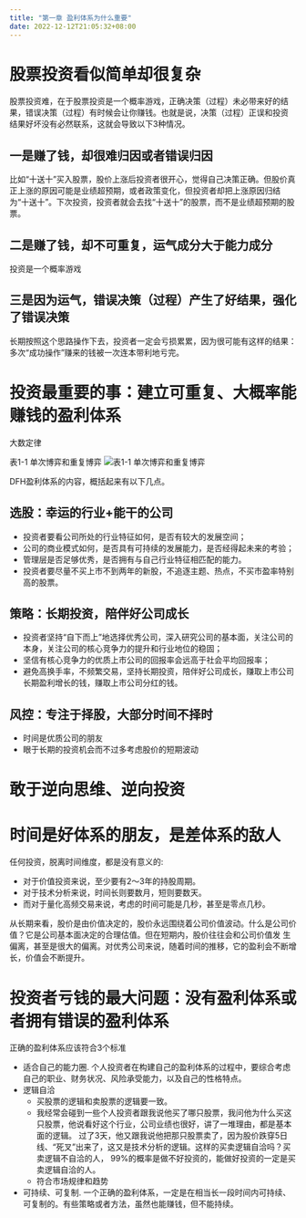 ```yaml
---
title: "第一章 盈利体系为什么重要"
date: 2022-12-12T21:05:32+08:00
---
```


# 股票投资看似简单却很复杂

股票投资难，在于股票投资是一个概率游戏，正确决策（过程）未必带来好的结果，错误决策（过程）有时候会让你赚钱。也就是说，决策（过程）正误和投资
结果好坏没有必然联系，这就会导致以下3种情况。

## 一是赚了钱，却很难归因或者错误归因

比如“十送十”买入股票，股价上涨后投资者很开心，觉得自己决策正确。但股价真正上涨的原因可能是业绩超预期，或者政策变化，但投资者却把上涨原因归结
为“十送十”。下次投资，投资者就会去找“十送十”的股票，而不是业绩超预期的股票。

## 二是赚了钱，却不可重复，运气成分大于能力成分

投资是一个概率游戏

## 三是因为运气，错误决策（过程）产生了好结果，强化了错误决策

长期按照这个思路操作下去，投资者一定会亏损累累，因为很可能有这样的结果：多次“成功操作”赚来的钱被一次连本带利地亏完。





# 投资最重要的事：建立可重复、大概率能赚钱的盈利体系

大数定律

表1-1 单次博弈和重复博弈
![表1-1 单次博弈和重复博弈](https://res.weread.qq.com/wrepub/epub_28218320_3)

DFH盈利体系的内容，概括起来有以下几点。

## 选股：幸运的行业+能干的公司

- 投资者要看公司所处的行业特征如何，是否有较大的发展空间；
- 公司的商业模式如何，是否具有可持续的发展能力，是否经得起未来的考验；
- 管理层是否足够优秀，是否拥有与自己行业特征相匹配的能力。
- 投资者要尽量不买上市不到两年的新股，不追逐主题、热点，不买市盈率特别高的股票。

## 策略：长期投资，陪伴好公司成长

- 投资者坚持“自下而上”地选择优秀公司，深入研究公司的基本面，关注公司的本身，关注公司的核心竞争力的提升和行业地位的稳固；
- 坚信有核心竞争力的优质上市公司的回报率会远高于社会平均回报率；
- 避免高换手率，不频繁交易，坚持长期投资，陪伴好公司成长，赚取上市公司长期盈利增长的钱，赚取上市公司分红的钱。

## 风控：专注于择股，大部分时间不择时

- 时间是优质公司的朋友
- 眼于长期的投资机会而不过多考虑股价的短期波动

# 敢于逆向思维、逆向投资





# 时间是好体系的朋友，是差体系的敌人

任何投资，脱离时间维度，都是没有意义的:
- 对于价值投资来说，至少要有2～3年的持股周期。
- 对于技术分析来说，时间长则要数月，短则要数天。
- 而对于量化高频交易来说，考虑的时间可能是几秒，甚至是零点几秒。

从长期来看，股价是由价值决定的，股价永远围绕着公司价值波动。什么是公司价值？它是公司基本面决定的合理估值。但在短期内，股价往往会和公司价值发
生偏离，甚至是很大的偏离。对优秀公司来说，随着时间的推移，它的盈利会不断增长，价值会不断提升。





# 投资者亏钱的最大问题：没有盈利体系或者拥有错误的盈利体系

正确的盈利体系应该符合3个标准
- 适合自己的能力圈. 个人投资者在构建自己的盈利体系的过程中，要综合考虑自己的职业、财务状况、风险承受能力，以及自己的性格特点。
- 逻辑自洽
  - 买股票的逻辑和卖股票的逻辑要一致。
  - 我经常会碰到一些个人投资者跟我说他买了哪只股票，我问他为什么买这只股票，他说看好这个行业，公司业绩也很好，讲了一堆理由，都是基本面的逻辑。
    过了3天，他又跟我说他把那只股票卖了，因为股价跌穿5日线、“死叉”出来了，这又是技术分析的逻辑。这样的买卖逻辑自洽吗？买卖逻辑不自洽的人，
    99%的概率是做不好投资的，能做好投资的一定是买卖逻辑自洽的人。
  - 符合市场规律和趋势
- 可持续、可复制. 一个正确的盈利体系，一定是在相当长一段时间内可持续、可复制的。有些策略或者方法，虽然也能赚钱，但不能持续。
